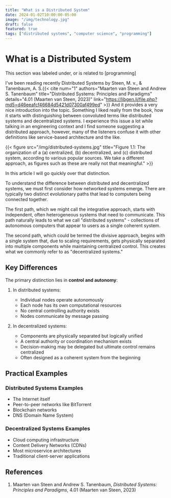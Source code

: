 ```yaml
---
title: "What is a Distributed System"
date: 2024-01-02T10:00:00-05:00
image: "/img/technology.jpg"
draft: false
featured: true
tags: ["distributed systems", "computer science", "programming"]
---
```


# What is a Distributed System

This section was labeled under, or is related to [programming]

I've been reading recently Distributed Systems by Steen, M. v., & Tanenbaum, A. S.{{< cite num="1" authors="Maarten van Steen and Andrew S. Tanenbaum" title="Distributed Systems: Principles and Paradigms" details="4.01 (Maarten van Steen, 2023)" link="https://libgen.li/file.php?md5=d46eeafcf46684d5421d07300af499ed" >}} And it provides a very nice introduction into the topic. Something I liked really from the book, how it starts with distinguishing between convoluted terms like distributed systems and decentralized systems. I experience this issue a lot while talking in an engineering context and I find someone suggesting a distributed approach, however, many of the listeners confuse it with other definitions like service-based architecture and the like.

{{< figure src="/img/distributed-systems.jpg" title="Figure 1.1: The organization of a (a) centralized, (b) decentralized, and (c) distributed system, according to various popular sources. We take a different approach, as figures such as these are really not that meaningful." >}}

In this article I will go quickly over that distinction.

To understand the difference between distributed and decentralized systems, we must first consider how networked systems emerge. There are typically two distinct evolutionary paths that lead to computers being connected together.

The first path, which we might call the integrative approach, starts with independent, often heterogeneous systems that need to communicate. This path naturally leads to what we call "distributed systems" - collections of autonomous computers that appear to users as a single coherent system.

The second path, which could be termed the divisive approach, begins with a single system that, due to scaling requirements, gets physically separated into multiple components while maintaining centralized control. This creates what we commonly refer to as "decentralized systems."

## Key Differences

The primary distinction lies in **control and autonomy**:

1. In distributed systems:
   - Individual nodes operate autonomously
   - Each node has its own computational resources
   - No central controlling authority exists
   - Nodes communicate by message passing

2. In decentralized systems:
   - Components are physically separated but logically unified
   - A central authority or coordination mechanism exists
   - Decision-making may be delegated but ultimate control remains centralized
   - Often designed as a coherent system from the beginning

## Practical Examples

### Distributed Systems Examples
- The Internet itself
- Peer-to-peer networks like BitTorrent
- Blockchain networks
- DNS (Domain Name System)

### Decentralized Systems Examples
- Cloud computing infrastructure
- Content Delivery Networks (CDNs)
- Most microservice architectures
- Traditional client-server applications

## References

1. Maarten van Steen and Andrew S. Tanenbaum, *Distributed Systems: Principles and Paradigms*, 4.01 (Maarten van Steen, 2023) 
